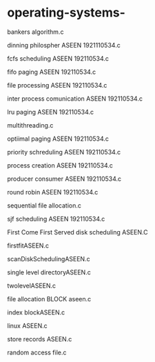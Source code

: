 # operating-systems-

bankers algorithm.c

dinning philospher ASEEN 1921110534.c

fcfs scheduling ASEEN 192110534.c

fifo paging ASEEN 192110534.c

file processing ASEEN 192110534.c

inter process comunication ASEEN 192110534.c

lru paging ASEEN 192110534.c

multithreading.c

optiimal paging ASEEN 192110534.c

priority schreduling ASEEN 192110534.c

process creation ASEEN 192110534.c

producer consumer ASEEN 192110534.c

round robin ASEEN 192110534.c

sequential file allocation.c

sjf scheduling ASEEN 192110534.c

First Come First Served disk scheduling ASEEN.C

firstfitASEEN.c

scanDiskSchedulingASEEN.c

single level directoryASEEN.c

twolevelASEEN.c

file allocation BLOCK aseen.c

index blockASEEN.c

linux ASEEN.c

store records ASEEN.c

random access file.c
